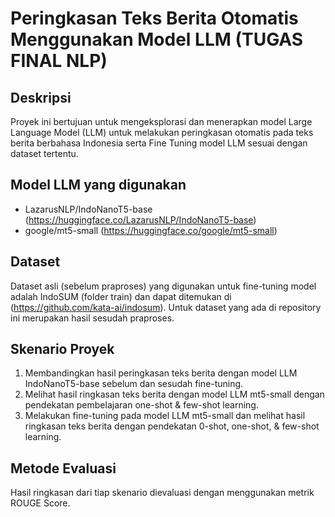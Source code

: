 # Peringkasan Teks Berita Otomatis Menggunakan Model LLM (TUGAS FINAL NLP)

## Deskripsi
Proyek ini bertujuan untuk mengeksplorasi dan menerapkan model Large Language Model (LLM) untuk melakukan peringkasan otomatis pada teks berita berbahasa Indonesia serta Fine Tuning model LLM sesuai dengan dataset tertentu.

## Model LLM yang digunakan
- LazarusNLP/IndoNanoT5-base (https://huggingface.co/LazarusNLP/IndoNanoT5-base)
- google/mt5-small (https://huggingface.co/google/mt5-small)

## Dataset
Dataset asli (sebelum praproses) yang digunakan untuk fine-tuning model adalah IndoSUM (folder train) dan dapat ditemukan di (https://github.com/kata-ai/indosum). Untuk dataset yang ada di repository ini merupakan hasil sesudah praproses.

## Skenario Proyek
1) Membandingkan hasil peringkasan teks berita dengan model LLM IndoNanoT5-base sebelum dan sesudah fine-tuning.
2) Melihat hasil ringkasan teks berita dengan model LLM mt5-small dengan pendekatan pembelajaran one-shot & few-shot learning.
3) Melakukan fine-tuning pada model LLM mt5-small dan melihat hasil ringkasan teks berita dengan pendekatan 0-shot, one-shot, & few-shot learning.

## Metode Evaluasi
Hasil ringkasan dari tiap skenario dievaluasi dengan menggunakan metrik ROUGE Score.
